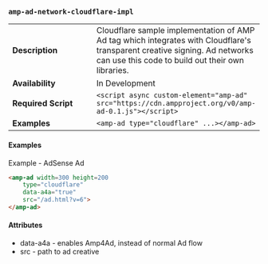 <!---
Copyright 2016 Cloudflare. All Rights Reserved.

Licensed under the Apache License, Version 2.0 (the "License");
you may not use this file except in compliance with the License.
You may obtain a copy of the License at

      http://www.apache.org/licenses/LICENSE-2.0

Unless required by applicable law or agreed to in writing, software
distributed under the License is distributed on an "AS-IS" BASIS,
WITHOUT WARRANTIES OR CONDITIONS OF ANY KIND, either express or implied.
See the License for the specific language governing permissions and
limitations under the License.
-->

### <a name="amp-ad-network-cloudflare-impl"></a> `amp-ad-network-cloudflare-impl`

<table>
  <tr>
    <td width="40%"><strong>Description</strong></td>
    <td>Cloudflare sample implementation of AMP Ad tag which integrates with
    Cloudflare's transparent creative signing.  Ad networks can use this code
    to build out their own libraries.</td>
  </tr>
  <tr>
    <td width="40%"><strong>Availability</strong></td>
    <td>In Development</td>
  </tr>
  <tr>
    <td width="40%"><strong>Required Script</strong></td>
    <td><code>&lt;script async custom-element="amp-ad" src="https://cdn.ampproject.org/v0/amp-ad-0.1.js">&lt;/script></code></td>
  </tr>
  <tr>
    <td width="40%"><strong>Examples</strong></td>
    <td><code>&lt;amp-ad type="cloudflare" ...>&lt;/amp-ad></code></td>
  </tr>
</table>

#### Examples
Example - AdSense Ad
```html
<amp-ad width=300 height=200
    type="cloudflare"
    data-a4a="true"
    src="/ad.html?v=6">
</amp-ad>
```

#### Attributes

* data-a4a - enables Amp4Ad, instead of normal Ad flow
* src - path to ad creative

